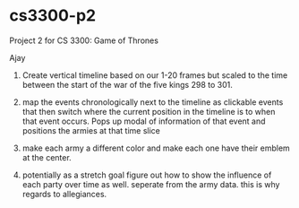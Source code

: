 # cs3300-p2
Project 2 for CS 3300: Game of Thrones


Ajay
1. Create vertical timeline based on our 1-20 frames but scaled to the time between the start of the war of the five kings
298 to 301.
2. map the events chronologically next to the timeline as clickable events that then switch where the current position
in the timeline is to when that event occurs. Pops up modal of information of that event and positions the armies
at that time slice

3. make each army a different color and make each one have their emblem at the center.

4. potentially as a stretch goal figure out how to show the influence of each party over time as well. seperate
from the army data. this is why regards to allegiances.
